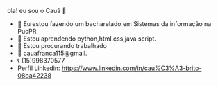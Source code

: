 ola! eu sou o Cauã 👋

- 🏫 Eu estou fazendo um bacharelado em Sistemas da informação na PucPR
- 🌱 Estou aprendendo python,html,css,java script.
- 🔭 Estou procurando trabalhado
- 📧 cauafranca115@gmail.
- 📞 (15)998370577
- Perfil Linkedin: https://www.linkedin.com/in/cau%C3%A3-brito-08ba42238

